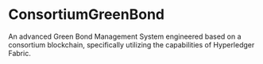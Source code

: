 # ConsortiumGreenBond
An advanced Green Bond Management System engineered based on a consortium blockchain, specifically utilizing the capabilities of Hyperledger Fabric. 
